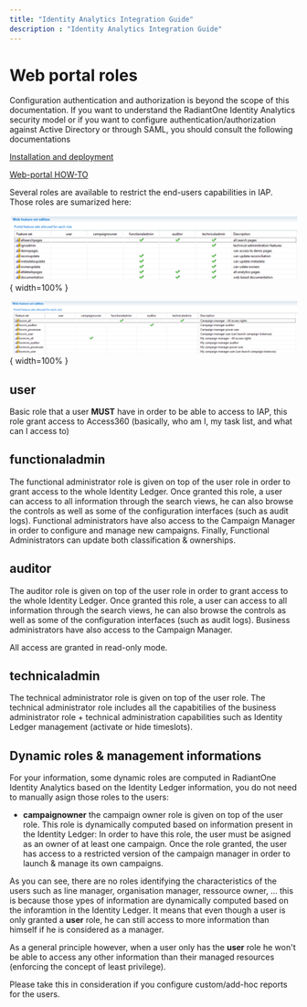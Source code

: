 ```yaml
---
title: "Identity Analytics Integration Guide"
description : "Identity Analytics Integration Guide"
---
```


# Web portal roles

Configuration authentication and authorization is beyond the scope of this documentation. If you want to understand the RadiantOne Identity Analytics security model or if you want to configure authentication/authorization against Active Directory or through SAML, you should consult the following documentations


[Installation and deployment](https://documentation.brainwavegrc.com/Ader/docs/igrc-platform/installation-and-deployment/brainwave-webportal/)

[Web-portal HOW-TO](https://documentation.brainwavegrc.com/Ader/docs/how-to/web-portal/)

Several roles are available to restrict the end-users capabilities in IAP.
Those roles are sumarized here:

![](./media/image20.png){ width=100% }

![](./media/image21.png){ width=100% }

## user

Basic role that a user **MUST** have in order to be able to access to IAP, this role grant access to Access360 (basically, who am I, my task list, and what can I access to)

## functionaladmin

The functional administrator role is given on top of the user role in order to grant access to the whole Identity Ledger. Once granted this role, a user can access to all information through the search views, he can also browse the controls as well as some of the configuration interfaces (such as audit logs). Functional administrators have also access to the Campaign Manager in order to configure and manage new campaigns. Finally, Functional Administrators can update both classification & ownerships.

## auditor

The auditor role is given on top of the user role in order to grant access to the whole Identity Ledger. Once granted this role, a user can access to all information through the search views, he can also browse the controls as well as some of the configuration interfaces (such as audit logs). Business administrators have also access to the Campaign Manager. 

All access are granted in read-only mode.

## technicaladmin

The technical administrator role is given on top of the user role. The technical administrator role includes all the capabitilies of the business administrator role + technical administration capabilities such as Identity Ledger management (activate or hide timeslots).  

## Dynamic roles & management informations

 For your information, some dynamic roles are computed in RadiantOne Identity Analytics based on the Identity Ledger information, you do not need to manually asign those roles to the users:

- **campaignowner** the campaign owner role is given on top of the user role. This role is dynamically computed based on information present in the Identity Ledger: In order to have this role, the user must be asigned as an owner of at least one campaign. Once the role granted, the user has access to a restricted version of the campaign manager in order to launch & manage its own campaigns.

As you can see, there are no roles identifying the characteristics of the users such as line manager, organisation manager, ressource owner, ... this is because those ypes of information are dynamically computed based on the inforamtion in the Identity Ledger. It means that even though a user is only granted a **user** role, he can still access to more information than himself if he is considered as a manager.

As a general principle however, when a user only has the **user** role he won't be able to access any other information than their managed resources (enforcing the concept of least privilege). 

Please take this in consideration if you configure custom/add-hoc reports for the users.
